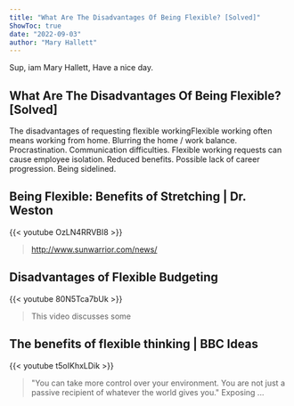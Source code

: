 ```yaml
---
title: "What Are The Disadvantages Of Being Flexible? [Solved]"
ShowToc: true 
date: "2022-09-03"
author: "Mary Hallett" 
---
```


Sup, iam Mary Hallett, Have a nice day.
## What Are The Disadvantages Of Being Flexible? [Solved]
The disadvantages of requesting flexible workingFlexible working often means working from home. 
 Blurring the home / work balance. 
 Procrastination. 
 Communication difficulties. 
 Flexible working requests can cause employee isolation. 
 Reduced benefits. 
 Possible lack of career progression. 
 Being sidelined.

## Being Flexible: Benefits of Stretching | Dr. Weston
{{< youtube OzLN4RRVBI8 >}}
>http://www.sunwarrior.com/news/

## Disadvantages of Flexible Budgeting
{{< youtube 80N5Tca7bUk >}}
>This video discusses some 

## The benefits of flexible thinking | BBC Ideas
{{< youtube t5oIKhxLDik >}}
>"You can take more control over your environment. You are not just a passive recipient of whatever the world gives you." Exposing ...

